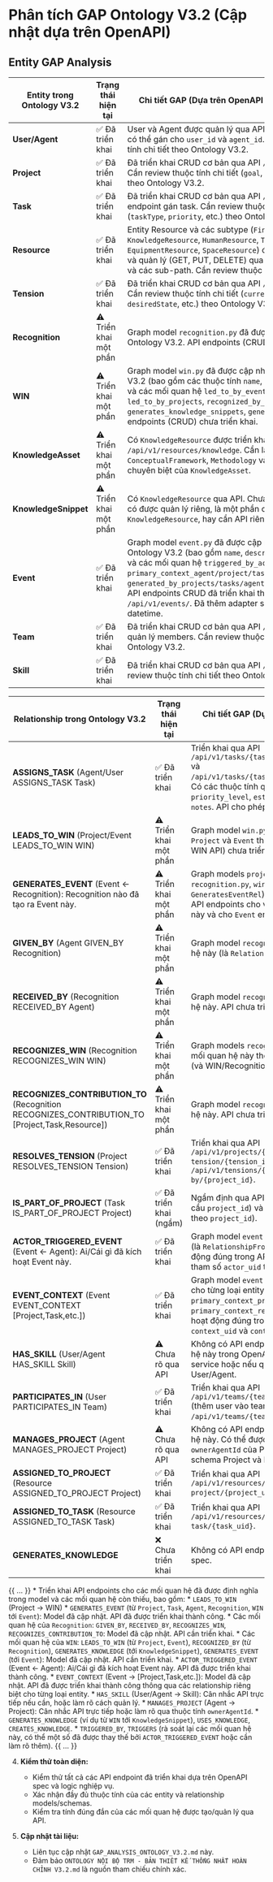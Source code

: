 # Phân tích GAP Ontology V3.2 (Cập nhật dựa trên OpenAPI)

## Entity GAP Analysis

| Entity trong Ontology V3.2 | Trạng thái hiện tại | Chi tiết GAP (Dựa trên OpenAPI và Ontology V3.2) |
|---------------------------|---------------------|---------------------------------------------------|
| **User/Agent**            | ✅ Đã triển khai     | User và Agent được quản lý qua API `/api/v1/users/`. Task có thể gán cho `user_id` và `agent_id`. Cần review thuộc tính chi tiết theo Ontology V3.2. |
| **Project**               | ✅ Đã triển khai     | Đã triển khai CRUD cơ bản qua API `/api/v1/projects/`. Cần review thuộc tính chi tiết (`goal`, `scope`, `priority`, etc.) theo Ontology V3.2. |
| **Task**                  | ✅ Đã triển khai     | Đã triển khai CRUD cơ bản qua API `/api/v1/tasks/` và các endpoint gán task. Cần review thuộc tính chi tiết (`taskType`, `priority`, etc.) theo Ontology V3.2. |
| **Resource**              | ✅ Đã triển khai     | Entity Resource và các subtype (`FinancialResource`, `KnowledgeResource`, `HumanResource`, `ToolResource`, `EquipmentResource`, `SpaceResource`) đã có API tạo (POST) và quản lý (GET, PUT, DELETE) qua `/api/v1/resources/` và các sub-path. Cần review thuộc tính chi tiết. |
| **Tension**               | ✅ Đã triển khai     | Đã triển khai CRUD cơ bản qua API `/api/v1/tensions/`. Cần review thuộc tính chi tiết (`currentState`, `desiredState`, etc.) theo Ontology V3.2. |
| **Recognition**           | ⚠️ Triển khai một phần | Graph model `recognition.py` đã được cập nhật theo Ontology V3.2. API endpoints (CRUD) chưa triển khai. |
| **WIN**                   | ⚠️ Triển khai một phần | Graph model `win.py` đã được cập nhật theo Ontology V3.2 (bao gồm các thuộc tính `name`, `status`, `winType`, `tags` và các mối quan hệ `led_to_by_events`, `led_to_by_projects`, `recognized_by_recognitions`, `generates_knowledge_snippets`, `generates_events`). API endpoints (CRUD) chưa triển khai. |
| **KnowledgeAsset**        | ⚠️ Triển khai một phần | Có `KnowledgeResource` được triển khai qua API `/api/v1/resources/knowledge`. Cần làm rõ mối quan hệ với `ConceptualFramework`, `Methodology` và các thuộc tính chuyên biệt của `KnowledgeAsset`. |
| **KnowledgeSnippet**      | ⚠️ Triển khai một phần | Có `KnowledgeResource` qua API. Chưa rõ `KnowledgeSnippet` có được quản lý riêng, là một phần của `KnowledgeResource`, hay cần API riêng. |
| **Event**                 | ✅ Đã triển khai     | Graph model `event.py` đã được cập nhật đầy đủ theo Ontology V3.2 (bao gồm `name`, `description`, `tags`, `payload` và các mối quan hệ `triggered_by_actor`, `primary_context_agent/project/task/resource`, `generated_by_projects/tasks/agents/recognitions/wins`). API endpoints CRUD đã triển khai thành công qua `/api/v1/events/`. Đã thêm adapter serialization để xử lý datetime. |
| **Team**                  | ✅ Đã triển khai     | Đã triển khai CRUD cơ bản qua API `/api/v1/teams/` và quản lý members. Cần review thuộc tính chi tiết theo Ontology V3.2. |
| **Skill**                 | ✅ Đã triển khai     | Đã triển khai CRUD cơ bản qua API `/api/v1/skills/`. Cần review thuộc tính chi tiết theo Ontology V3.2. |


| Relationship trong Ontology V3.2 | Trạng thái hiện tại | Chi tiết GAP (Dựa trên OpenAPI và Ontology V3.2) |
|----------------------------------|---------------------|---------------------------------------------------|
| **ASSIGNS_TASK** (Agent/User ASSIGNS_TASK Task) | ✅ Đã triển khai | Triển khai qua API `/api/v1/tasks/{task_id}/assign/user/{user_id}` và `/api/v1/tasks/{task_id}/assign/agent/{agent_id}`. Có các thuộc tính quan hệ như `assignment_type`, `priority_level`, `estimated_effort`, `assigned_by`, `notes`. API cho phép chấp nhận và hoàn thành task. |
| **LEADS_TO_WIN** (Project/Event LEADS_TO_WIN WIN) | ⚠️ Triển khai một phần | Graph model `win.py` định nghĩa mối quan hệ này từ `Project` và `Event` thông qua `LeadsToWinRel`. API (và WIN API) chưa triển khai. |
| **GENERATES_EVENT** (Event <- Recognition): Recognition nào đã tạo ra Event này. | ⚠️ Triển khai một phần | Graph models `project.py`, `task.py`, `agent.py`, `recognition.py`, `win.py` và `event.py` (thông qua `GeneratesEventRel`) định nghĩa mối quan hệ này. API endpoints cho việc tạo/quản lý mối quan hệ này và cho `Event` entity vẫn chưa triển khai. |
| **GIVEN_BY** (Agent GIVEN_BY Recognition) | ⚠️ Triển khai một phần | Graph model `recognition.py` định nghĩa mối quan hệ này (là `RelationshipFrom`). API chưa triển khai. |
| **RECEIVED_BY** (Recognition RECEIVED_BY Agent) | ⚠️ Triển khai một phần | Graph model `recognition.py` định nghĩa mối quan hệ này. API chưa triển khai. |
| **RECOGNIZES_WIN** (Recognition RECOGNIZES_WIN WIN) | ⚠️ Triển khai một phần | Graph models `recognition.py` và `win.py` định nghĩa mối quan hệ này thông qua `RecognizesWinRel`. API (và WIN/Recognition entity API) chưa triển khai. |
| **RECOGNIZES_CONTRIBUTION_TO** (Recognition RECOGNIZES_CONTRIBUTION_TO [Project,Task,Resource]) | ⚠️ Triển khai một phần | Graph model `recognition.py` định nghĩa mối quan hệ này. API chưa triển khai. |
| **RESOLVES_TENSION** (Project RESOLVES_TENSION Tension) | ✅ Đã triển khai | Triển khai qua API `/api/v1/projects/{project_id}/resolves-tension/{tension_id}` và `/api/v1/tensions/{tension_id}/resolved-by/{project_id}`. |
| **IS_PART_OF_PROJECT** (Task IS_PART_OF_PROJECT Project) | ✅ Đã triển khai (ngầm) | Ngầm định qua API tạo (`POST /api/v1/tasks/` yêu cầu `project_id`) và liệt kê Task (`GET /api/v1/tasks/` theo `project_id`). |
| **ACTOR_TRIGGERED_EVENT** (Event <- Agent): Ai/Cái gì đã kích hoạt Event này. | ✅ Đã triển khai | Graph model `event.py` định nghĩa mối quan hệ này (là `RelationshipFrom`). API đã triển khai và hoạt động đúng trong API `/api/v1/events/` thông qua tham số `actor_uid` trong request. |
| **EVENT_CONTEXT** (Event EVENT_CONTEXT [Project,Task,etc.]) | ✅ Đã triển khai | Graph model `event.py` định nghĩa relationship riêng cho từng loại entity (`primary_context_agent`, `primary_context_project`, `primary_context_task`, `primary_context_resource`). API đã triển khai và hoạt động đúng trong `/api/v1/events/` thông qua `context_uid` và `context_node_label`. |
| **HAS_SKILL** (User/Agent HAS_SKILL Skill) | ⚠️ Chưa rõ qua API | Không có API endpoint trực tiếp quản lý mối quan hệ này trong OpenAPI spec. Cần kiểm tra logic service hoặc nếu quản lý qua thuộc tính của User/Agent. |
| **PARTICIPATES_IN** (User PARTICIPATES_IN Team) | ✅ Đã triển khai | Triển khai qua API `/api/v1/teams/{team_uid}/members/{user_uid}` (thêm user vào team) và `GET /api/v1/teams/{team_uid}/members`. |
| **MANAGES_PROJECT** (Agent MANAGES_PROJECT Project) | ⚠️ Chưa rõ qua API | Không có API endpoint trực tiếp quản lý mối quan hệ này. Có thể được quản lý qua thuộc tính `ownerAgentId` của Project (nếu có). Cần kiểm tra schema Project và logic service. |
| **ASSIGNED_TO_PROJECT** (Resource ASSIGNED_TO_PROJECT Project) | ✅ Đã triển khai | Triển khai qua API `/api/v1/resources/{resource_uid}/assign-to-project/{project_uid}`. |
| **ASSIGNED_TO_TASK** (Resource ASSIGNED_TO_TASK Task) | ✅ Đã triển khai | Triển khai qua API `/api/v1/resources/{resource_uid}/assign-to-task/{task_uid}`. |
| **GENERATES_KNOWLEDGE**          | ❌ Chưa triển khai   | Không có API endpoint tương ứng trong OpenAPI spec. |
{{ ... }}
    * Triển khai API endpoints cho các mối quan hệ đã được định nghĩa trong model và các mối quan hệ còn thiếu, bao gồm:
        * `LEADS_TO_WIN` (Project → WIN)
        * `GENERATES_EVENT` (từ `Project`, `Task`, `Agent`, `Recognition`, `WIN` tới `Event`): Model đã cập nhật. API đã được triển khai thành công.
        * Các mối quan hệ của `Recognition`: `GIVEN_BY`, `RECEIVED_BY`, `RECOGNIZES_WIN`, `RECOGNIZES_CONTRIBUTION_TO`: Model đã cập nhật. API cần triển khai.
        * Các mối quan hệ của `WIN`: `LEADS_TO_WIN` (từ `Project`, `Event`), `RECOGNIZED_BY` (từ `Recognition`), `GENERATES_KNOWLEDGE` (tới `KnowledgeSnippet`), `GENERATES_EVENT` (tới `Event`): Model đã cập nhật. API cần triển khai.
        * `ACTOR_TRIGGERED_EVENT` (Event <- Agent): Ai/Cái gì đã kích hoạt Event này. API đã được triển khai thành công.
        * `EVENT_CONTEXT` (Event → [Project,Task,etc.]): Model đã cập nhật. API đã được triển khai thành công thông qua các relationship riêng biệt cho từng loại entity.
        * `HAS_SKILL` (User/Agent → Skill): Cân nhắc API trực tiếp nếu cần, hoặc làm rõ cách quản lý.
        * `MANAGES_PROJECT` (Agent → Project): Cân nhắc API trực tiếp hoặc làm rõ qua thuộc tính `ownerAgentId`.
        * `GENERATES_KNOWLEDGE` (ví dụ từ `WIN` tới `KnowledgeSnippet`), `USES_KNOWLEDGE`, `CREATES_KNOWLEDGE`.
        * `TRIGGERED_BY`, `TRIGGERS` (rà soát lại các mối quan hệ này, có thể một số đã được thay thế bởi `ACTOR_TRIGGERED_EVENT` hoặc cần làm rõ thêm).
{{ ... }}

4.  **Kiểm thử toàn diện:**
    * Kiểm thử tất cả các API endpoint đã triển khai dựa trên OpenAPI spec và logic nghiệp vụ.
    *   Xác nhận đầy đủ thuộc tính của các entity và relationship models/schemas.
    *   Kiểm tra tính đúng đắn của các mối quan hệ được tạo/quản lý qua API.

5.  **Cập nhật tài liệu:**
    *   Liên tục cập nhật `GAP_ANALYSIS_ONTOLOGY_V3.2.md` này.
    *   Đảm bảo `ONTOLOGY NỘI BỘ TRM - BẢN THIẾT KẾ THỐNG NHẤT HOÀN CHỈNH V3.2.md` là nguồn tham chiếu chính xác.
